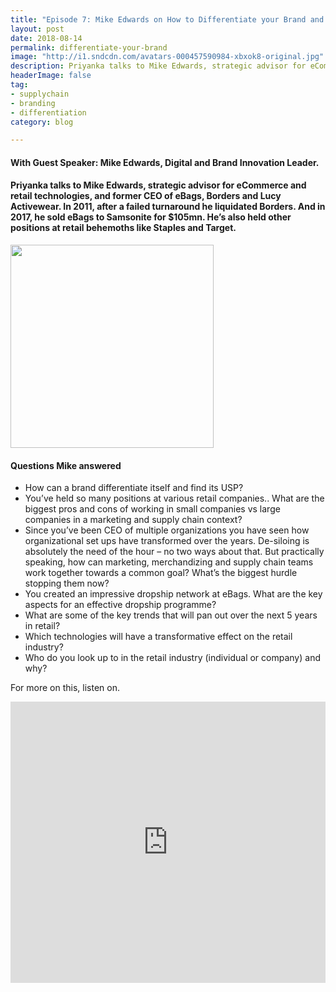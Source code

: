 ```yaml
---
title: "Episode 7: Mike Edwards on How to Differentiate your Brand and De-silo your Organization "
layout: post
date: 2018-08-14
permalink: differentiate-your-brand
image: "http://i1.sndcdn.com/avatars-000457590984-xbxok8-original.jpg"
description: Priyanka talks to Mike Edwards, strategic advisor for eCommerce and retail technologies, and former CEO of eBags, Borders and Lucy Activewear. 
headerImage: false
tag:
- supplychain
- branding
- differentiation
category: blog

---
```

#### With Guest Speaker: Mike Edwards, Digital and Brand Innovation Leader. 
#### Priyanka talks to Mike Edwards, strategic advisor for eCommerce and retail technologies, and former CEO of eBags, Borders and Lucy Activewear. In 2011, after a failed turnaround he liquidated Borders. And in 2017, he sold eBags to Samsonite for $105mn. He’s also held other positions at retail behemoths like Staples and Target.

<img src= "https://www.lebow.drexel.edu/sites/default/files/lb_event/1457627812-mikee7149.jpg" alt="" width="325px">

#### Questions Mike answered
- How can a brand differentiate itself and find its USP?
- You’ve held so many positions at various retail companies.. What are the biggest pros and cons of working in small companies vs large companies in a marketing and supply chain context?
- Since you’ve been CEO of multiple organizations you have seen how organizational set ups have transformed over the years. De-siloing is absolutely the need of the hour – no two ways about that. But practically speaking, how can marketing, merchandizing and supply chain teams work together towards a common goal? What’s the biggest hurdle stopping them now?
- You created an impressive dropship network at eBags. What are the key aspects for an effective dropship programme?
- What are some of the key trends that will pan out over the next 5 years in retail?
- Which technologies will have a transformative effect on the retail industry?
- Who do you look up to in the retail industry (individual or company) and why?




For more on this, listen on.


<iframe width="100%" height="450" scrolling="no" frameborder="no" allow="autoplay" src="https://w.soundcloud.com/player/?url=https%3A//api.soundcloud.com/tracks/485396082&color=%235ba28e&auto_play=false&hide_related=false&show_comments=true&show_user=true&show_reposts=false&show_teaser=true&visual=true"></iframe>



